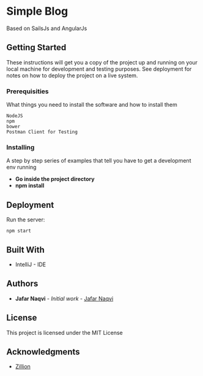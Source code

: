 # Simple Blog

Based on SailsJs and AngularJs

## Getting Started

These instructions will get you a copy of the project up and running on your local machine for development and testing purposes. See deployment for notes on how to deploy the project on a live system.

### Prerequisities

What things you need to install the software and how to install them

```
NodeJS
npm
bower
Postman Client for Testing
```

### Installing

A step by step series of examples that tell you have to get a development env running


* **Go inside the project directory**
* **npm install**
## Deployment

Run the server:


```
npm start
```



## Built With

* IntelliJ - IDE


## Authors

* **Jafar Naqvi** - *Initial work* - [Jafar Naqvi](https://github.com/naqvijafar91)


## License

This project is licensed under the MIT License

## Acknowledgments

* [Zillion](http://zillion.io)
